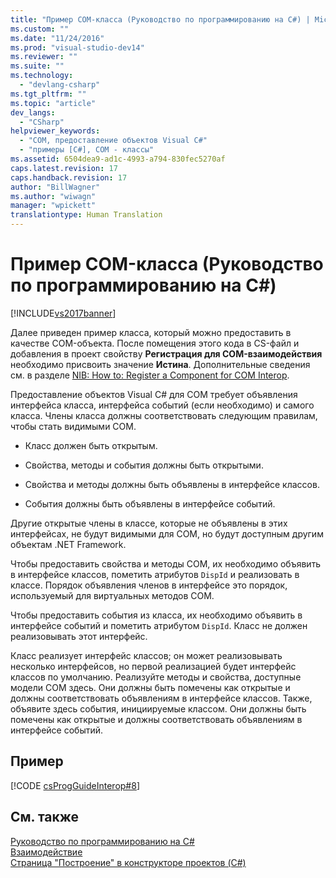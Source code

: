 ```yaml
---
title: "Пример COM-класса (Руководство по программированию на C#) | Microsoft Docs"
ms.custom: ""
ms.date: "11/24/2016"
ms.prod: "visual-studio-dev14"
ms.reviewer: ""
ms.suite: ""
ms.technology: 
  - "devlang-csharp"
ms.tgt_pltfrm: ""
ms.topic: "article"
dev_langs: 
  - "CSharp"
helpviewer_keywords: 
  - "COM, предоставление объектов Visual C#"
  - "примеры [C#], COM - классы"
ms.assetid: 6504dea9-ad1c-4993-a794-830fec5270af
caps.latest.revision: 17
caps.handback.revision: 17
author: "BillWagner"
ms.author: "wiwagn"
manager: "wpickett"
translationtype: Human Translation
---
```

# Пример COM-класса (Руководство по программированию на C#)
[!INCLUDE[vs2017banner](../../../csharp/includes/vs2017banner.md)]

Далее приведен пример класса, который можно предоставить в качестве COM\-объекта.  После помещения этого кода в CS\-файл и добавления в проект свойству **Регистрация для COM\-взаимодействия** необходимо присвоить значение **Истина**.  Дополнительные сведения см. в разделе [NIB: How to: Register a Component for COM Interop](http://msdn.microsoft.com/ru-ru/4de7d474-56e8-4027-994d-d47ca4725c5e).  
  
 Предоставление объектов Visual C\# для COM требует объявления интерфейса класса, интерфейса событий \(если необходимо\) и самого класса.  Члены класса должны соответствовать следующим правилам, чтобы стать видимыми COM.  
  
-   Класс должен быть открытым.  
  
-   Свойства, методы и события должны быть открытыми.  
  
-   Свойства и методы должны быть объявлены в интерфейсе классов.  
  
-   События должны быть объявлены в интерфейсе событий.  
  
 Другие открытые члены в классе, которые не объявлены в этих интерфейсах, не будут видимыми для COM, но будут доступным другим объектам .NET Framework.  
  
 Чтобы предоставить свойства и методы COM, их необходимо объявить в интерфейсе классов, пометить атрибутов `DispId` и реализовать в классе.  Порядок объявления членов в интерфейсе это порядок, используемый для виртуальных методов COM.  
  
 Чтобы предоставить события из класса, их необходимо объявить в интерфейсе событий и пометить атрибутом `DispId`.  Класс не должен реализовывать этот интерфейс.  
  
 Класс реализует интерфейс классов; он может реализовывать несколько интерфейсов, но первой реализацией будет интерфейс классов по умолчанию.  Реализуйте методы и свойства, доступные модели COM здесь.  Они должны быть помечены как открытые и должны соответствовать объявлениям в интерфейсе классов.  Также, объявите здесь события, инициируемые классом.  Они должны быть помечены как открытые и должны соответствовать объявлениям в интерфейсе событий.  
  
## Пример  
 [!CODE [csProgGuideInterop#8](../CodeSnippet/VS_Snippets_VBCSharp/csProgGuideInterop#8)]  
  
## См. также  
 [Руководство по программированию на C\#](../../../csharp/programming-guide/index.md)   
 [Взаимодействие](../../../csharp/programming-guide/interop/interoperability.md)   
 [Страница "Построение" в конструкторе проектов \(C\#\)](/visual-studio/ide/reference/build-page-project-designer-csharp)